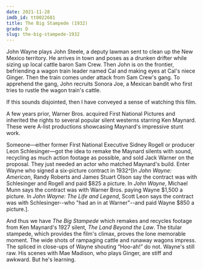 ```yaml
---
date: 2021-11-28
imdb_id: tt0022681
title: The Big Stampede (1932)
grade: D
slug: the-big-stampede-1932
---
```


John Wayne plays John Steele, a deputy lawman sent to clean up the New Mexico territory. He arrives in town and poses as a drunken drifter while sizing up local cattle baron Sam Crew. Then John is on the frontier, befriending a wagon train leader named Cal and making eyes at Cal's niece Ginger. Then the train comes under attack from Sam Crew's gang. To apprehend the gang, John recruits Sonora Joe, a Mexican bandit who first tries to rustle the wagon train's cattle.

If this sounds disjointed, then I have conveyed a sense of watching this film.

<!-- end -->

A few years prior, Warner Bros. acquired First National Pictures and inherited the rights to several popular silent westerns starring Ken Maynard. These were A-list productions showcasing Maynard's impressive stunt work.

Someone—either former First National Executive Sidney Rogell or producer Leon Schlesinger—got the idea to remake the Maynard silents with sound, recycling as much action footage as possible, and sold Jack Warner on the proposal. They just needed an actor who matched Maynard's build. Enter Wayne who signed a six-picture contract in 1932^[In _John Wayne: American_, Randy Roberts and James Stuart Olson say the contract was with Schlesinger and Rogell and paid $825 a picture. In _John Wayne_, Michael Munn says the contract was with Warner Bros. paying Wayne $1,500 a picture. In _John Wayne: The Life and Legend_, Scott Leon says the contract was with Schlesinger--who "had an in at Warner"--and paid Wayne $850 a picture.].

And thus we have _The Big Stampede_ which remakes and recycles footage from Ken Maynard's 1927 silent, _The Land Beyond the Law_. The titular stampede, which provides the film's climax, proves the lone memorable moment. The wide shots of rampaging cattle and runaway wagons impress. The spliced in close-ups of Wayne shouting “Hoo-ah!” do not. Wayne's still raw. His scenes with Mae Madison, who plays Ginger, are stiff and awkward. But he's learning.